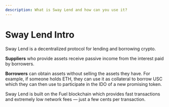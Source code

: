 ```yaml
---
description: What is Sway Lend and how can you use it?
---
```


# Sway Lend Intro

Sway Lend is a decentralized protocol for lending and borrowing crypto.

**Suppliers** who provide assets receive passive income from the interest paid by borrowers.

**Borrowers** can obtain assets without selling the assets they have. For example, if someone holds ETH, they can use it as collateral to borrow USC which they can then use to participate in the IDO of a new promising token.

Sway Lend is built on the Fuel blockchain which provides fast transactions and extremely low network fees — just a few cents per transaction.
